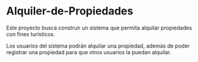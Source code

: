 # Alquiler-de-Propiedades
Este proyecto busca construir un sistema que permita alquilar propiedades con fines turísticos.

Los usuarios del sistema podrán alquilar una propiedad, además de poder registrar una propiedad para que otros usuarios la puedan alquilar.
